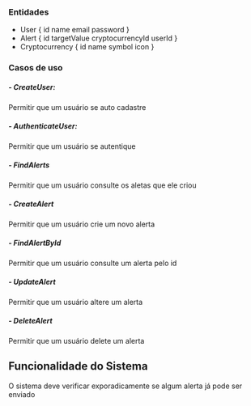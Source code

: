 ### Entidades

- User {
    id
    name
    email
    password
}
- Alert {
    id
    targetValue
    cryptocurrencyId
    userId
}
- Cryptocurrency {
    id
    name
    symbol
    icon
}

### Casos de uso

##### - CreateUser:
Permitir que um usuário se auto cadastre

##### - AuthenticateUser:
Permitir que um usuário se autentique

##### - FindAlerts
Permitir que um usuário consulte os aletas que ele criou

##### - CreateAlert
Permitir que um usuário crie um novo alerta

##### - FindAlertById
Permitir que um usuário consulte um alerta pelo id

##### - UpdateAlert
Permitir que um usuário altere um alerta

##### - DeleteAlert
Permitir que um usuário delete um alerta

## Funcionalidade do Sistema
O sistema deve verificar exporadicamente se algum alerta já pode ser enviado